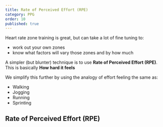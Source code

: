 ```yaml
---
title: Rate of Perceived Effort (RPE)
category: PPG
order: 10
published: true
---
```


Heart rate zone training is great, but can take a lot of fine tuning to: 
- work out your own zones
- know what factors will vary those zones and by how much

A simpler (but blunter) technique is to use **Rate of Perceived Effort (RPE)**.   
This is basically **How hard it feels**

We simplify this further by using the analogy of effort feeling the same as: 
- Walking
- Jogging
- Running
- Sprinting


## Rate of Perceived Effort (RPE)

